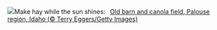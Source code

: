 ![](https://www.bing.com/th?id=OHR.IdahoBarn_EN-US0098074838_UHD.jpg&w=1000)Make hay while the sun shines:&nbsp;&ensp;[Old barn and canola field, Palouse region, Idaho (© Terry Eggers/Getty Images)](https://www.bing.com/th?id=OHR.IdahoBarn_EN-US0098074838_UHD.jpg)
<br><br/>
